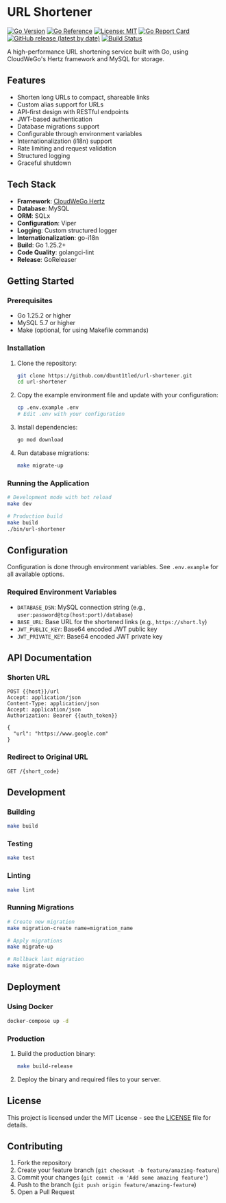 # URL Shortener

[![Go Version](https://img.shields.io/github/go-mod/go-version/dbunt1tled/url-shortener)](https://golang.org/)
[![Go Reference](https://pkg.go.dev/badge/github.com/dbunt1tled/url-shortener.svg)](https://pkg.go.dev/github.com/dbunt1tled/url-shortener)
[![License: MIT](https://img.shields.io/badge/License-MIT-yellow.svg)](https://opensource.org/licenses/MIT)
[![Go Report Card](https://goreportcard.com/badge/github.com/dbunt1tled/url-shortener)](https://goreportcard.com/report/github.com/dbunt1tled/url-shortener)
[![GitHub release (latest by date)](https://img.shields.io/github/v/release/dbunt1tled/url-shortener)](https://github.com/dbunt1tled/url-shortener/releases)
[![Build Status](https://github.com/dbunt1tled/url-shortener/actions/workflows/release.yml/badge.svg)](https://github.com/dbunt1tled/url-shortener/actions/workflows/release.yml)

A high-performance URL shortening service built with Go, using CloudWeGo's Hertz framework and MySQL for storage.

## Features

- Shorten long URLs to compact, shareable links
- Custom alias support for URLs
- API-first design with RESTful endpoints
- JWT-based authentication
- Database migrations support
- Configurable through environment variables
- Internationalization (i18n) support
- Rate limiting and request validation
- Structured logging
- Graceful shutdown

## Tech Stack

- **Framework**: [CloudWeGo Hertz](https://github.com/cloudwego/hertz)
- **Database**: MySQL
- **ORM**: SQLx
- **Configuration**: Viper
- **Logging**: Custom structured logger
- **Internationalization**: go-i18n
- **Build**: Go 1.25.2+
- **Code Quality**: golangci-lint
- **Release**: GoReleaser

## Getting Started

### Prerequisites

- Go 1.25.2 or higher
- MySQL 5.7 or higher
- Make (optional, for using Makefile commands)

### Installation

1. Clone the repository:
   ```bash
   git clone https://github.com/dbunt1tled/url-shortener.git
   cd url-shortener
   ```

2. Copy the example environment file and update with your configuration:
   ```bash
   cp .env.example .env
   # Edit .env with your configuration
   ```

3. Install dependencies:
   ```bash
   go mod download
   ```

4. Run database migrations:
   ```bash
   make migrate-up
   ```

### Running the Application

```bash
# Development mode with hot reload
make dev

# Production build
make build
./bin/url-shortener
```

## Configuration

Configuration is done through environment variables. See `.env.example` for all available options.

### Required Environment Variables

- `DATABASE_DSN`: MySQL connection string (e.g., `user:password@tcp(host:port)/database`)
- `BASE_URL`: Base URL for the shortened links (e.g., `https://short.ly`)
- `JWT_PUBLIC_KEY`: Base64 encoded JWT public key
- `JWT_PRIVATE_KEY`: Base64 encoded JWT private key

## API Documentation

### Shorten URL

```http
POST {{host}}/url
Accept: application/json
Content-Type: application/json
Accept: application/json
Authorization: Bearer {{auth_token}}

{
  "url": "https://www.google.com"
}
```

### Redirect to Original URL

```http
GET /{short_code}
```

## Development

### Building

```bash
make build
```

### Testing

```bash
make test
```

### Linting

```bash
make lint
```

### Running Migrations

```bash
# Create new migration
make migration-create name=migration_name

# Apply migrations
make migrate-up

# Rollback last migration
make migrate-down
```

## Deployment

### Using Docker

```bash
docker-compose up -d
```

### Production

1. Build the production binary:
   ```bash
   make build-release
   ```

2. Deploy the binary and required files to your server.

## License

This project is licensed under the MIT License - see the [LICENSE](LICENSE) file for details.

## Contributing

1. Fork the repository
2. Create your feature branch (`git checkout -b feature/amazing-feature`)
3. Commit your changes (`git commit -m 'Add some amazing feature'`)
4. Push to the branch (`git push origin feature/amazing-feature`)
5. Open a Pull Request
